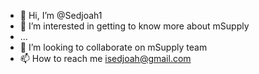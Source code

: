 - 👋 Hi, I’m @Sedjoah1
- 👀 I’m interested in getting to know more about mSupply 
- ...
- 💞️ I’m looking to collaborate on mSupply team 
- 📫 How to reach me isedjoah@gmail.com 

<!---
Sedjoah1/Sedjoah1 is a ✨ special ✨ repository because its `README.md` (this file) appears on your GitHub profile.
You can click the Preview link to take a look at your changes.
--->
